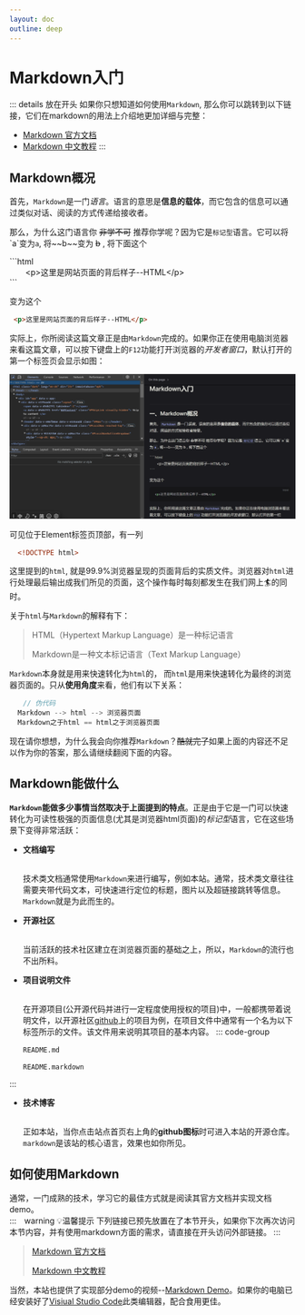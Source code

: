 ```yaml
---
layout: doc
outline: deep
---
```

# Markdown入门

::: details 放在开头
  如果你只想知道如何使用`Markdown`, 那么你可以跳转到以下链接，它们在markdown的用法上介绍地更加详细与完整：  

- [Markdown 官方文档](https://www.markdownguide.org/basic-syntax/)
- [Markdown 中文教程](https://markdown.com.cn/)
:::

## Markdown概况

  首先，`Markdown`是一门*语言*。语言的意思是**信息的载体**，而它包含的信息可以通过类似对话、阅读的方式传递给接收者。  

  那么，为什么这门语言你 ~~非学不可~~ 推荐你学呢？因为它是`标记型`语言。它可以将\`a\`变为`a`, 将\~\~b\~\~变为 ~~b~~ ,
  将下面这个  

  \`\`\`html  
  　　\<p\>这里是网站页面的背后样子--HTML\</p\>  
  \`\`\`

  变为这个

  ```html  
   <p>这里是网站页面的背后样子--HTML</p>  
  ```

  实际上，你所阅读这篇文章正是由`Markdown`完成的。如果你正在使用电脑浏览器来看这篇文章，可以按下键盘上的`F12`功能打开浏览器的*开发者窗口*，默认打开的第一个标签页会显示如图：  

  ![F12现状](./img/image.png)  
  
  可见位于Element标签页顶部，有一列  

  ```html
    <!DOCTYPE html>
  ```  

  这里提到的`html`, 就是99.9%浏览器呈现的页面背后的实质文件。浏览器对`html`进行处理最后输出成我们所见的页面，这个操作每时每刻都发生在我们网上🏄‍的同时。  
  
  关于`html`与`Markdown`的解释有下：  
  > HTML（Hypertext Markup Language）是一种标记语言
  >
  > Markdown是一种文本标记语言（Text Markup Language）

  `Markdown`本身就是用来快速转化为`html`的， 而`html`是用来快速转化为最终的浏览器页面的。只从**使用角度**来看，他们有以下关系：

  ```js
  　　// 伪代码
    Markdown --> html --> 浏览器页面
    Markdown之于html == html之于浏览器页面
  ```

  现在请你想想，为什么我会向你推荐`Markdown`？~~酷就完了~~如果上面的内容还不足以作为你的答案，那么请继续翻阅下面的内容。  
  
## Markdown能做什么

  **`Markdown`能做多少事情当然取决于上面提到的特点**。正是由于它是一门可以快速转化为可读性极强的页面信息(尤其是浏览器html页面)的*标记型*语言，它在这些场景下变得非常活跃：

- **文档编写**  
  <br />

  技术类文档通常使用`Markdown`来进行编写，例如本站。通常，技术类文章往往需要夹带代码文本，可快速进行定位的标题，图片以及超链接跳转等信息。`Markdown`就是为此而生的。  
  
- **开源社区**  
  <br />

  当前活跃的技术社区建立在浏览器页面的基础之上，所以，`Markdown`的流行也不出所料。

- **项目说明文件**  
  <br />

  在开源项目(公开源代码并进行一定程度使用授权的项目)中，一般都携带着说明文件，以开源社区[github](https://github.com)上的项目为例，在项目文件中通常有一个名为以下标签所示的文件。该文件用来说明其项目的基本内容。
  ::: code-group

  ``` [.md后缀]
  README.md 
  ```

  ``` [.markdown后缀]
  README.markdown
  ```  

:::

- **技术博客**  
  <br />
  
  正如本站，当你点击站点首页右上角的**github图标**时可进入本站的开源仓库。`markdown`是该站的核心语言，效果也如你所见。

## 如何使用Markdown

  通常，一门成熟的技术，学习它的最佳方式就是阅读其官方文档并实现文档demo。<br />
  :::　warning 💡温馨提示
  下列链接已预先放置在了本节开头，如果你下次再次访问本节内容，并有使用markdown方面的需求，请直接在开头访问外部链接。
  :::
  > [Markdown 官方文档](https://www.markdownguide.org/basic-syntax/)
  >
  > [Markdown 中文教程](https://markdown.com.cn/)

  当然，本站也提供了实现部分demo的视频--[Markdown Demo](https://www.bilibili.com/)。如果你的电脑已经安装好了[Visiual Studio Code](https://code.visualstudio.com/)此类编辑器，配合食用更佳。
  